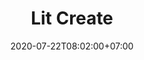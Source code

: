 ---
title     : "Lit Create"
thumbnail : "lit-create"
address   : "https://litcreate.com"
sitemap   : false
date      : 2020-07-22T08:02:00+07:00
---